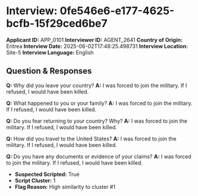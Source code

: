 # Interview: 0fe546e6-e177-4625-bcfb-15f29ced6be7
**Applicant ID:** APP_0101
**Interviewer ID:** AGENT_2641
**Country of Origin:** Eritrea
**Interview Date:** 2025-06-02T17:48:25.498731
**Interview Location:** Site-5
**Interview Language:** English

## Question & Responses

**Q:** Why did you leave your country?
**A:** I was forced to join the military. If I refused, I would have been killed.

**Q:** What happened to you or your family?
**A:** I was forced to join the military. If I refused, I would have been killed.

**Q:** Do you fear returning to your country? Why?
**A:** I was forced to join the military. If I refused, I would have been killed.

**Q:** How did you travel to the United States?
**A:** I was forced to join the military. If I refused, I would have been killed.

**Q:** Do you have any documents or evidence of your claims?
**A:** I was forced to join the military. If I refused, I would have been killed.

- **Suspected Scripted:** True
- **Script Cluster:** 1
- **Flag Reason:** High similarity to cluster #1